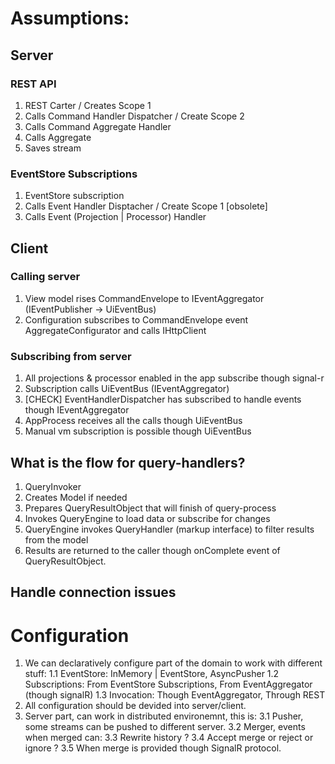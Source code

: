 ﻿# Assumptions:
## Server

### REST API
1. REST Carter / Creates Scope 1
2. Calls Command Handler Dispatcher / Create Scope 2
3. Calls Command Aggregate Handler
4. Calls Aggregate
5. Saves stream

### EventStore Subscriptions
1. EventStore subscription
2. Calls Event Handler Disptacher / Create Scope 1 [obsolete]
3. Calls Event (Projection | Processor) Handler

## Client
### Calling server
1. View model rises CommandEnvelope to IEventAggregator (IEventPublisher -> UiEventBus)
2. Configuration subscribes to CommandEnvelope event AggregateConfigurator and calls IHttpClient

### Subscribing from server
1. All projections & processor enabled in the app subscribe though signal-r
2. Subscription calls UiEventBus (IEventAggregator)
3. [CHECK] EventHandlerDispatcher has subscribed to handle events though IEventAggregator
4. AppProcess receives all the calls though UiEventBus
5. Manual vm subscription is possible though UiEventBus

## What is the flow for query-handlers?
1. QueryInvoker
2. Creates Model if needed
3. Prepares QueryResultObject that will finish of query-process
4. Invokes QueryEngine to load data or subscribe for changes
5. QueryEngine invokes QueryHandler (markup interface) to filter results from the model
6. Results are returned to the caller though onComplete event  of QueryResultObject.

## Handle connection issues

# Configuration
1. We can declaratively configure part of the domain to work with different stuff:
1.1 EventStore: InMemory | EventStore, AsyncPusher
1.2 Subscriptions: From EventStore Subscriptions, From EventAggregator (though signalR)
1.3 Invocation: Though EventAggregator, Through REST
2. All configuration should be devided into server/client.
3. Server part, can work in distributed environemnt, this is:
3.1 Pusher, some streams can be pushed to different server.
3.2 Merger, events when merged can:
3.3 Rewrite history ?
3.4 Accept merge or reject or ignore ?
3.5 When merge is provided though SignalR protocol. 